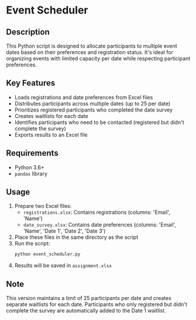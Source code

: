 # Event Scheduler

## Description
This Python script is designed to allocate participants to multiple event dates based on their preferences and registration status. It's ideal for organizing events with limited capacity per date while respecting participant preferences.

## Key Features
- Loads registrations and date preferences from Excel files
- Distributes participants across multiple dates (up to 25 per date)
- Prioritizes registered participants who completed the date survey
- Creates waitlists for each date
- Identifies participants who need to be contacted (registered but didn't complete the survey)
- Exports results to an Excel file

## Requirements
- Python 3.6+
- `pandas` library

## Usage
1. Prepare two Excel files:
   - `registrations.xlsx`: Contains registrations (columns: 'Email', 'Name')
   - `date_survey.xlsx`: Contains date preferences (columns: 'Email', 'Name', 'Date 1', 'Date 2', 'Date 3')
2. Place these files in the same directory as the script
3. Run the script:
   ```bash
   python event_scheduler.py
   ```
4. Results will be saved in `assignment.xlsx`

## Note
This version maintains a limit of 25 participants per date and creates separate waitlists for each date. Participants who only registered but didn't complete the survey are automatically added to the Date 1 waitlist.
